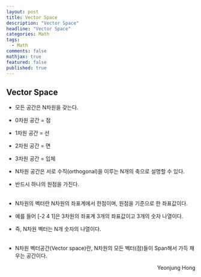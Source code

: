```yaml
---
layout: post
title: Vector Space
description: "Vector Space"
headline: "Vector Space"
categories: Math
tags: 
  - Math
comments: false
mathjax: true
featured: false
published: true
---
```


## Vector Space

- 모든 공간은 N차원을 갖는다.<br>

 - 0차원 공간 = 점 <br>
 - 1차원 공간 = 선 <br>
 - 2차원 공간 = 면 <br>
 - 3차원 공간 = 입체 <br>

- N차원 공간은 서로 수직(orthogonal)을 이루는 N개의 축으로 설명할 수 있다.
- 반드시 하나의 원점을 가진다.<br><br>
- N차원의 벡터란 N차원의 좌표계에서 한점이며, 원점을 기준으로 한 좌표값이다.
- 예를 들어 [-2 4 1]은 3차원의 좌표계 3개의 좌표값이고 3개의 숫자 나열이다.
- 즉, N차원 벡터는 N개 숫자의 나열이다. <br><br>
- N차원 벡터공간(Vector space)란, N차원의 모든 벡터(점)들이 Span해서 가득 채우는 공간이다.

<p align="right"> Yeonjung Hong <p>
